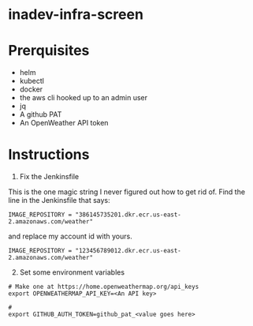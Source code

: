 # inadev-infra-screen

# Prerquisites

- helm
- kubectl
- docker
- the aws cli hooked up to an admin user
- jq
- A github PAT
- An OpenWeather API token

# Instructions

1. Fix the Jenkinsfile

This is the one magic string I never figured out how to get rid of.  Find the line in the Jenkinsfile that says:

```
IMAGE_REPOSITORY = "386145735201.dkr.ecr.us-east-2.amazonaws.com/weather"
```

and replace my account id with yours. 

```
IMAGE_REPOSITORY = "123456789012.dkr.ecr.us-east-2.amazonaws.com/weather"
```

2. Set some environment variables

```
# Make one at https://home.openweathermap.org/api_keys
export OPENWEATHERMAP_API_KEY=<An API key>

# 
export GITHUB_AUTH_TOKEN=github_pat_<value goes here>
```